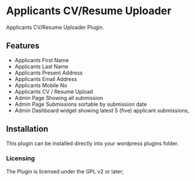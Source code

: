 # Applicants CV/Resume Uploader

Applicants CV/Resume Uploader Plugin.

## Features

* Applicants First Name
* Applicants Last Name
* Applicants Present Address
* Applicants Email Address
* Applicants Mobile No
* Applicants CV / Resume Upload
* Admin Page Showing all submission
* Admin Page Submissions sortable by submission date
* Admin Dashboard widget showing latest 5 (five) applicant submissions,

## Installation

This plugin can be installed directly into your wordpress plugins folder.

### Licensing

The Plugin is licensed under the GPL v2 or later;